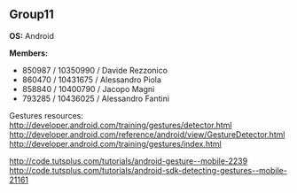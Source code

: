 Group11
---

__OS:__ Android

__Members:__
 - 850987 / 10350990 / Davide Rezzonico
 - 860470 / 10431675 / Alessandro Piola
 - 858840 / 10400790 / Jacopo Magni
 - 793285 / 10436025 / Alessandro Fantini
 
 
 
 Gestures resources:
 http://developer.android.com/training/gestures/detector.html
 http://developer.android.com/reference/android/view/GestureDetector.html
 http://developer.android.com/training/gestures/index.html
 
 http://code.tutsplus.com/tutorials/android-gesture--mobile-2239
 http://code.tutsplus.com/tutorials/android-sdk-detecting-gestures--mobile-21161